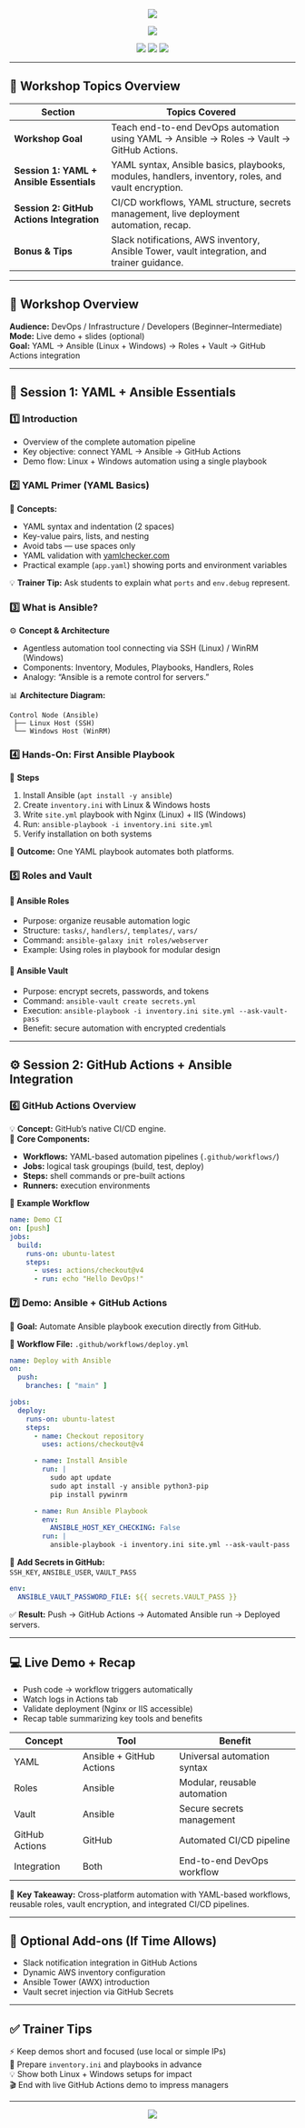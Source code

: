 <!-- HEADER -->
<p align="center">
  <img src="https://capsule-render.vercel.app/api?type=waving&color=0:0A192F,100:1E90FF&height=200&section=header&text=🚀%20DevOps%20Automation%20Express%20(Ansible%20+%20GitHub%20Actions)&fontSize=32&fontColor=ffffff&animation=twinkling"/>
</p>

<p align="center">
  <img src="https://readme-typing-svg.herokuapp.com?duration=3500&pause=800&color=1E90FF&center=true&vCenter=true&width=850&lines=Trainer+Guide+|+Vishwa Learnings;Complete+Workshop+Topics+and+Flow;YAML+→+Ansible+→+Roles+→+Vault+→+GitHub+Actions+Integration"/>
</p>

<p align="center">
  <img src="https://img.shields.io/badge/Automation-Ansible-blue?style=for-the-badge&logo=ansible&logoColor=white"/>
  <img src="https://img.shields.io/badge/CI/CD-GitHub%20Actions-0078D7?style=for-the-badge&logo=githubactions&logoColor=white"/>
  <img src="https://img.shields.io/badge/Markup-YAML-1572B6?style=for-the-badge&logo=yaml&logoColor=white"/>
</p>

---

## 🧭 **Workshop Topics Overview**

| Section | Topics Covered |
|----------|----------------|
| **Workshop Goal** | Teach end-to-end DevOps automation using YAML → Ansible → Roles → Vault → GitHub Actions. |
| **Session 1: YAML + Ansible Essentials** | YAML syntax, Ansible basics, playbooks, modules, handlers, inventory, roles, and vault encryption. |
| **Session 2: GitHub Actions Integration** | CI/CD workflows, YAML structure, secrets management, live deployment automation, recap. |
| **Bonus & Tips** | Slack notifications, AWS inventory, Ansible Tower, vault integration, and trainer guidance. |

---

## 🎯 **Workshop Overview**

**Audience:** DevOps / Infrastructure / Developers (Beginner–Intermediate)  
**Mode:** Live demo + slides (optional)  
**Goal:** YAML → Ansible (Linux + Windows) → Roles + Vault → GitHub Actions integration  

---

## 🧩 **Session 1: YAML + Ansible Essentials**

### 1️⃣ Introduction
- Overview of the complete automation pipeline  
- Key objective: connect YAML → Ansible → GitHub Actions  
- Demo flow: Linux + Windows automation using a single playbook  

### 2️⃣ YAML Primer (YAML Basics)
📘 **Concepts:**
- YAML syntax and indentation (2 spaces)  
- Key-value pairs, lists, and nesting  
- Avoid tabs — use spaces only  
- YAML validation with [yamlchecker.com](https://yamlchecker.com)  
- Practical example (`app.yaml`) showing ports and environment variables  

💡 **Trainer Tip:** Ask students to explain what `ports` and `env.debug` represent.  

### 3️⃣ What is Ansible?
⚙️ **Concept & Architecture**
- Agentless automation tool connecting via SSH (Linux) / WinRM (Windows)  
- Components: Inventory, Modules, Playbooks, Handlers, Roles  
- Analogy: “Ansible is a remote control for servers.”  

📊 **Architecture Diagram:**
```
Control Node (Ansible)
 ├── Linux Host (SSH)
 └── Windows Host (WinRM)
```

### 4️⃣ Hands-On: First Ansible Playbook
🧱 **Steps**
1. Install Ansible (`apt install -y ansible`)  
2. Create `inventory.ini` with Linux & Windows hosts  
3. Write `site.yml` playbook with Nginx (Linux) + IIS (Windows)  
4. Run: `ansible-playbook -i inventory.ini site.yml`  
5. Verify installation on both systems  

🎯 **Outcome:** One YAML playbook automates both platforms.  

### 5️⃣ Roles and Vault
#### 🧱 Ansible Roles
- Purpose: organize reusable automation logic  
- Structure: `tasks/`, `handlers/`, `templates/`, `vars/`  
- Command: `ansible-galaxy init roles/webserver`  
- Example: Using roles in playbook for modular design  

#### 🔐 Ansible Vault
- Purpose: encrypt secrets, passwords, and tokens  
- Command: `ansible-vault create secrets.yml`  
- Execution: `ansible-playbook -i inventory.ini site.yml --ask-vault-pass`  
- Benefit: secure automation with encrypted credentials  

---

## ⚙️ **Session 2: GitHub Actions + Ansible Integration**

### 6️⃣ GitHub Actions Overview
💡 **Concept:** GitHub’s native CI/CD engine.  
🧩 **Core Components:**
- **Workflows:** YAML-based automation pipelines (`.github/workflows/`)  
- **Jobs:** logical task groupings (build, test, deploy)  
- **Steps:** shell commands or pre-built actions  
- **Runners:** execution environments  

📘 **Example Workflow**
```yaml
name: Demo CI
on: [push]
jobs:
  build:
    runs-on: ubuntu-latest
    steps:
      - uses: actions/checkout@v4
      - run: echo "Hello DevOps!"
```

### 7️⃣ Demo: Ansible + GitHub Actions
🚀 **Goal:** Automate Ansible playbook execution directly from GitHub.  

📁 **Workflow File:** `.github/workflows/deploy.yml`
```yaml
name: Deploy with Ansible
on:
  push:
    branches: [ "main" ]

jobs:
  deploy:
    runs-on: ubuntu-latest
    steps:
      - name: Checkout repository
        uses: actions/checkout@v4

      - name: Install Ansible
        run: |
          sudo apt update
          sudo apt install -y ansible python3-pip
          pip install pywinrm

      - name: Run Ansible Playbook
        env:
          ANSIBLE_HOST_KEY_CHECKING: False
        run: |
          ansible-playbook -i inventory.ini site.yml --ask-vault-pass
```
🔐 **Add Secrets in GitHub:**  
`SSH_KEY`, `ANSIBLE_USER`, `VAULT_PASS`  
```yaml
env:
  ANSIBLE_VAULT_PASSWORD_FILE: ${{ secrets.VAULT_PASS }}
```

✅ **Result:** Push → GitHub Actions → Automated Ansible run → Deployed servers.  

---

## 💻 **Live Demo + Recap**
- Push code → workflow triggers automatically  
- Watch logs in Actions tab  
- Validate deployment (Nginx or IIS accessible)  
- Recap table summarizing key tools and benefits  

| Concept | Tool | Benefit |
|----------|------|----------|
| YAML | Ansible + GitHub Actions | Universal automation syntax |
| Roles | Ansible | Modular, reusable automation |
| Vault | Ansible | Secure secrets management |
| GitHub Actions | GitHub | Automated CI/CD pipeline |
| Integration | Both | End-to-end DevOps workflow |

💬 **Key Takeaway:** Cross-platform automation with YAML-based workflows, reusable roles, vault encryption, and integrated CI/CD pipelines.

---

## 🎁 **Optional Add-ons (If Time Allows)**
- Slack notification integration in GitHub Actions  
- Dynamic AWS inventory configuration  
- Ansible Tower (AWX) introduction  
- Vault secret injection via GitHub Secrets  

---

## ✅ **Trainer Tips**
⚡ Keep demos short and focused (use local or simple IPs)  
🧾 Prepare `inventory.ini` and playbooks in advance  
💡 Show both Linux + Windows setups for impact  
🎬 End with live GitHub Actions demo to impress managers  

---

<p align="center">
  <img src="https://capsule-render.vercel.app/api?type=waving&color=0:1E90FF,100:0A192F&height=140&section=footer"/>
</p>
